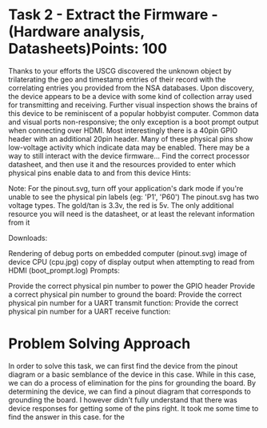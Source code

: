 # Task 2 - Extract the Firmware - (Hardware analysis, Datasheets)Points: 100
Thanks to your efforts the USCG discovered the unknown object by trilaterating the geo and timestamp entries of their record with the correlating entries you provided from the NSA databases.
Upon discovery, the device appears to be a device with some kind of collection array used for transmitting and receiving. 
Further visual inspection shows the brains of this device to be reminiscent of a popular hobbyist computer. 
Common data and visual ports non-responsive; the only exception is a boot prompt output when connecting over HDMI. 
Most interestingly there is a 40pin GPIO header with an additional 20pin header.
Many of these physical pins show low-voltage activity which indicate data may be enabled. 
There may be a way to still interact with the device firmware...
Find the correct processor datasheet, and then use it and the resources provided to enter which physical pins enable data to and from this device
Hints:

Note: For the pinout.svg, turn off your application's dark mode if you're unable to see the physical pin labels (eg: 'P1', 'P60')
The pinout.svg has two voltage types. The gold/tan is 3.3v, the red is 5v.
The only additional resource you will need is the datasheet, or at least the relevant information from it

Downloads:

Rendering of debug ports on embedded computer (pinout.svg)
image of device CPU (cpu.jpg)
copy of display output when attempting to read from HDMI (boot_prompt.log)
Prompts:

Provide the correct physical pin number to power the GPIO header
Provide a correct physical pin number to ground the board:
Provide the correct physical pin number for a UART transmit function:
Provide the correct physical pin number for a UART receive function:

# Problem Solving Approach
In order to solve this task, we can first find the device from the pinout diagram or a basic semblance of the device in this case. 
While in this case, we can do a process of elimination for the pins for grounding the board. By determining the device, we can find a pinout diagram that corresponds to 
grounding the board. I however didn't fully understand that there was device responses for getting some of the pins right. It took me some time to find the answer in this case. 
for the 
